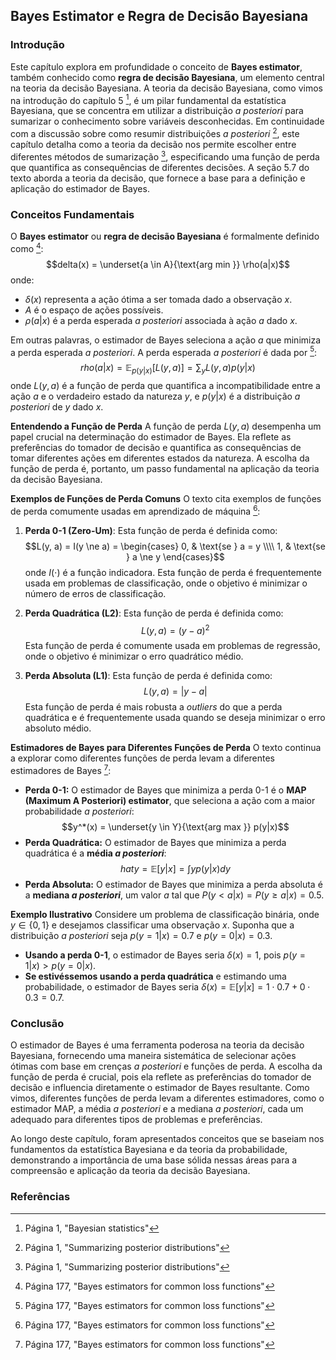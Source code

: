 ## Bayes Estimator e Regra de Decisão Bayesiana

### Introdução
Este capítulo explora em profundidade o conceito de **Bayes estimator**, também conhecido como **regra de decisão Bayesiana**, um elemento central na teoria da decisão Bayesiana. A teoria da decisão Bayesiana, como vimos na introdução do capítulo 5 [^1], é um pilar fundamental da estatística Bayesiana, que se concentra em utilizar a distribuição *a posteriori* para sumarizar o conhecimento sobre variáveis desconhecidas. Em continuidade com a discussão sobre como resumir distribuições *a posteriori* [^2], este capítulo detalha como a teoria da decisão nos permite escolher entre diferentes métodos de sumarização [^2], especificando uma função de perda que quantifica as consequências de diferentes decisões. A seção 5.7 do texto aborda a teoria da decisão, que fornece a base para a definição e aplicação do estimador de Bayes.

### Conceitos Fundamentais
O **Bayes estimator** ou **regra de decisão Bayesiana** é formalmente definido como [^29]:
$$delta(x) = \underset{a \in A}{\text{arg min }} \rho(a|x)$$
onde:
- $\delta(x)$ representa a ação ótima a ser tomada dado a observação $x$.
- $A$ é o espaço de ações possíveis.
- $\rho(a|x)$ é a perda esperada *a posteriori* associada à ação $a$ dado $x$.

Em outras palavras, o estimador de Bayes seleciona a ação $a$ que minimiza a perda esperada *a posteriori*. A perda esperada *a posteriori* é dada por [^29]:
$$rho(a|x) = \mathbb{E}_{p(y|x)}[L(y, a)] = \sum_y L(y, a)p(y|x)$$
onde $L(y, a)$ é a função de perda que quantifica a incompatibilidade entre a ação $a$ e o verdadeiro estado da natureza $y$, e $p(y|x)$ é a distribuição *a posteriori* de $y$ dado $x$.

**Entendendo a Função de Perda**
A função de perda $L(y, a)$ desempenha um papel crucial na determinação do estimador de Bayes. Ela reflete as preferências do tomador de decisão e quantifica as consequências de tomar diferentes ações em diferentes estados da natureza. A escolha da função de perda é, portanto, um passo fundamental na aplicação da teoria da decisão Bayesiana.

**Exemplos de Funções de Perda Comuns**
O texto cita exemplos de funções de perda comumente usadas em aprendizado de máquina [^29]:
1. **Perda 0-1 (Zero-Um)**: Esta função de perda é definida como:
   $$L(y, a) = I(y \ne a) = \begin{cases} 0, & \text{se } a = y \\\\ 1, & \text{se } a \ne y \end{cases}$$
   onde $I(\cdot)$ é a função indicadora. Esta função de perda é frequentemente usada em problemas de classificação, onde o objetivo é minimizar o número de erros de classificação.

2. **Perda Quadrática (L2)**: Esta função de perda é definida como:
   $$L(y, a) = (y - a)^2$$
   Esta função de perda é comumente usada em problemas de regressão, onde o objetivo é minimizar o erro quadrático médio.

3. **Perda Absoluta (L1)**: Esta função de perda é definida como:
   $$L(y, a) = |y - a|$$
   Esta função de perda é mais robusta a *outliers* do que a perda quadrática e é frequentemente usada quando se deseja minimizar o erro absoluto médio.

**Estimadores de Bayes para Diferentes Funções de Perda**
O texto continua a explorar como diferentes funções de perda levam a diferentes estimadores de Bayes [^29]:

*   **Perda 0-1:** O estimador de Bayes que minimiza a perda 0-1 é o **MAP (Maximum A Posteriori) estimator**, que seleciona a ação com a maior probabilidade *a posteriori*:
    $$y^*(x) = \underset{y \in Y}{\text{arg max }} p(y|x)$$
*   **Perda Quadrática:** O estimador de Bayes que minimiza a perda quadrática é a **média *a posteriori***:
    $$hat{y} = \mathbb{E}[y|x] = \int yp(y|x) dy$$
*   **Perda Absoluta:** O estimador de Bayes que minimiza a perda absoluta é a **mediana *a posteriori***, um valor $a$ tal que $P(y < a|x) = P(y \ge a|x) = 0.5$.

**Exemplo Ilustrativo**
Considere um problema de classificação binária, onde $y \in \{0, 1\}$ e desejamos classificar uma observação $x$. Suponha que a distribuição *a posteriori* seja $p(y=1|x) = 0.7$ e $p(y=0|x) = 0.3$.

*   **Usando a perda 0-1**, o estimador de Bayes seria $\delta(x) = 1$, pois $p(y=1|x) > p(y=0|x)$.
*   **Se estivéssemos usando a perda quadrática** e estimando uma probabilidade, o estimador de Bayes seria $\delta(x) = \mathbb{E}[y|x] = 1 \cdot 0.7 + 0 \cdot 0.3 = 0.7$.

### Conclusão
O estimador de Bayes é uma ferramenta poderosa na teoria da decisão Bayesiana, fornecendo uma maneira sistemática de selecionar ações ótimas com base em crenças *a posteriori* e funções de perda. A escolha da função de perda é crucial, pois ela reflete as preferências do tomador de decisão e influencia diretamente o estimador de Bayes resultante. Como vimos, diferentes funções de perda levam a diferentes estimadores, como o estimador MAP, a média *a posteriori* e a mediana *a posteriori*, cada um adequado para diferentes tipos de problemas e preferências.

Ao longo deste capítulo, foram apresentados conceitos que se baseiam nos fundamentos da estatística Bayesiana e da teoria da probabilidade, demonstrando a importância de uma base sólida nessas áreas para a compreensão e aplicação da teoria da decisão Bayesiana.
### Referências
[^1]: Página 1, "Bayesian statistics"
[^2]: Página 1, "Summarizing posterior distributions"
[^29]: Página 177, "Bayes estimators for common loss functions"
<!-- END -->
